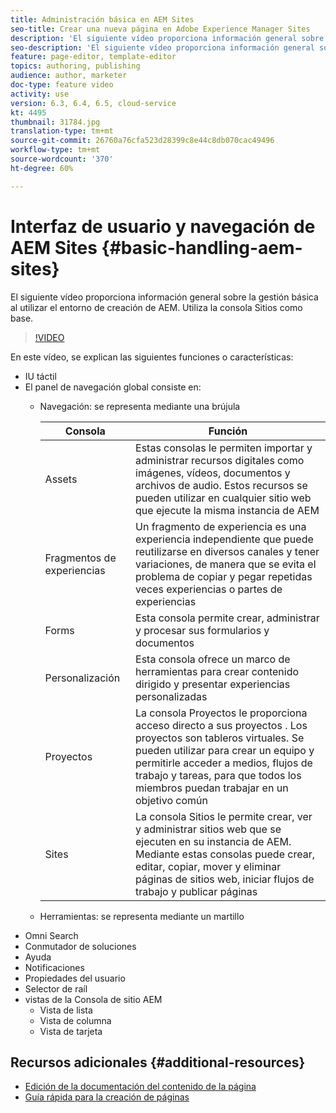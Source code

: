 ```yaml
---
title: Administración básica en AEM Sites
seo-title: Crear una nueva página en Adobe Experience Manager Sites
description: 'El siguiente vídeo proporciona información general sobre la gestión básica al utilizar el entorno de creación de AEM. Utiliza la consola Sitios como base. '
seo-description: 'El siguiente vídeo proporciona información general sobre la gestión básica al utilizar el entorno de creación de AEM. Utiliza la consola Sitios como base. '
feature: page-editor, template-editor
topics: authoring, publishing
audience: author, marketer
doc-type: feature video
activity: use
version: 6.3, 6.4, 6.5, cloud-service
kt: 4495
thumbnail: 31784.jpg
translation-type: tm+mt
source-git-commit: 26760a76cfa523d28399c8e44c8db070cac49496
workflow-type: tm+mt
source-wordcount: '370'
ht-degree: 60%

---
```



# Interfaz de usuario y navegación de AEM Sites {#basic-handling-aem-sites}

El siguiente vídeo proporciona información general sobre la gestión básica al utilizar el entorno de creación de AEM. Utiliza la consola Sitios como base. 

>[!VIDEO](https://video.tv.adobe.com/v/31784?quality=12&learn=on)

En este vídeo, se explican las siguientes funciones o características:

* IU táctil
* El panel de navegación global consiste en:
   * Navegación: se representa mediante una brújula   

      | Consola | Función |
      |---|---|
      | Assets | Estas consolas le permiten importar y administrar recursos digitales como imágenes, vídeos, documentos y archivos de audio. Estos recursos se pueden utilizar en cualquier sitio web que ejecute la misma instancia de AEM | Communities | Esta consola permite crear y administrar sitios de comunidad para participar en ellos según se vayan activando | Comercio | Esto le permite administrar productos, catálogos de productos y pedidos relacionados con sus sitios de comercio |
      | Fragmentos de experiencias | Un fragmento de experiencia es una experiencia independiente que puede reutilizarse en diversos canales y tener variaciones, de manera que se evita el problema de copiar y pegar repetidas veces experiencias o partes de experiencias |
      | Forms | Esta consola permite crear, administrar y procesar sus formularios y documentos |
      | Personalización | Esta consola ofrece un marco de herramientas para crear contenido dirigido y presentar experiencias personalizadas |
      | Proyectos | La consola Proyectos le proporciona acceso directo a sus proyectos . Los proyectos son tableros virtuales. Se pueden utilizar para crear un equipo y permitirle acceder a medios, flujos de trabajo y tareas, para que todos los miembros puedan trabajar en un objetivo común |
      | Sites | La consola Sitios le permite crear, ver y administrar sitios web que se ejecuten en su instancia de AEM. Mediante estas consolas puede crear, editar, copiar, mover y eliminar páginas de sitios web, iniciar flujos de trabajo y publicar páginas |

   * Herramientas: se representa mediante un martillo
* Omni Search
* Conmutador de soluciones
* Ayuda
* Notificaciones
* Propiedades del usuario
* Selector de raíl
* vistas de la Consola de sitio AEM
   * Vista de lista   
   * Vista de columna
   * Vista de tarjeta






## Recursos adicionales {#additional-resources}

* [Edición de la documentación del contenido de la página](https://docs.adobe.com/content/help/en/experience-manager-cloud-service/sites/authoring/fundamentals/editing-content.html)
* [Guía rápida para la creación de páginas](https://docs.adobe.com/content/help/en/experience-manager-cloud-service/sites/authoring/getting-started/quick-start.html)
